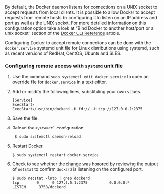 By default, the Docker daemon listens for connections on a UNIX socket to accept requests from local clients. It is possible to allow Docker to accept requests from remote hosts by configuring it to listen on an IP address and port as well as the UNIX socket. For more detailed information on this configuration option take a look at “Bind Docker to another host/port or a unix socket” section of the [Docker CLI Reference](https://docs.docker.com/engine/reference/commandline/dockerd/) article.

Configuring Docker to accept remote connections can be done with the `docker.service` systemd unit file for Linux distributions using systemd, such as recent versions of RedHat, CentOS, Ubuntu and SLES.

### Configuring remote access with `systemd` unit file

1.  Use the command `sudo systemctl edit docker.service` to open an override file for `docker.service` in a text editor.
    
2.  Add or modify the following lines, substituting your own values.
    
    ```
    [Service]
    ExecStart=
    ExecStart=/usr/bin/dockerd -H fd:// -H tcp://127.0.0.1:2375
    ```
    
3.  Save the file.
    
4.  Reload the `systemctl` configuration.
    
    ```
     $ sudo systemctl daemon-reload
    ```
    
5.  Restart Docker.
    
    ```
    $ sudo systemctl restart docker.service
    ```
    
6.  Check to see whether the change was honored by reviewing the output of `netstat` to confirm `dockerd` is listening on the configured port.
    
    ```
    $ sudo netstat -lntp | grep dockerd
    tcp        0      0 127.0.0.1:2375          0.0.0.0:*               LISTEN      3758/dockerd
    ```